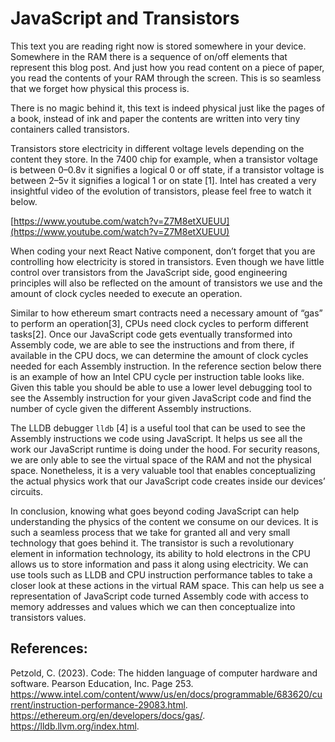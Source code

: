 # JavaScript and Transistors

This text you are reading right now is stored somewhere in your device. Somewhere in the RAM there is a sequence of on/off elements that represent this blog post. And just how you read content on a piece of paper, you read the contents of your RAM through the screen. This is so seamless that we forget how physical this process is.

There is no magic behind it, this text is indeed physical just like the pages of a book, instead of ink and paper the contents are written into very tiny containers called transistors.

Transistors store electricity in different voltage levels depending on the content they store. In the 7400 chip for example, when a transistor voltage is between 0–0.8v it signifies a logical 0 or off state, if a transistor voltage is between 2–5v it signifies a logical 1 or on state [1]. Intel has created a very insightful video of the evolution of transistors, please feel free to watch it below.

[https://www.youtube.com/watch?v=Z7M8etXUEUU](https://www.youtube.com/watch?v=Z7M8etXUEUU)

When coding your next React Native component, don’t forget that you are controlling how electricity is stored in transistors. Even though we have little control over transistors from the JavaScript side, good engineering principles will also be reflected on the amount of transistors we use and the amount of clock cycles needed to execute an operation.

Similar to how ethereum smart contracts need a necessary amount of “gas” to perform an operation[3], CPUs need clock cycles to perform different tasks[2]. Once our JavaScript code gets eventually transformed into Assembly code, we are able to see the instructions and from there, if available in the CPU docs, we can determine the amount of clock cycles needed for each Assembly instruction. In the reference section below there is an example of how an Intel CPU cycle per instruction table looks like. Given this table you should be able to use a lower level debugging tool to see the Assembly instruction for your given JavaScript code and find the number of cycle given the different Assembly instructions.

The LLDB debugger `lldb` [4] is a useful tool that can be used to see the Assembly instructions we code using JavaScript. It helps us see all the work our JavaScript runtime is doing under the hood. For security reasons, we are only able to see the virtual space of the RAM and not the physical space. Nonetheless, it is a very valuable tool that enables conceptualizing the actual physics work that our JavaScript code creates inside our devices’ circuits.

In conclusion, knowing what goes beyond coding JavaScript can help understanding the physics of the content we consume on our devices. It is such a seamless process that we take for granted all and very small technology that goes behind it. The transistor is such a revolutionary element in information technology, its ability to hold electrons in the CPU allows us to store information and pass it along using electricity. We can use tools such as LLDB and CPU instruction performance tables to take a closer look at these actions in the virtual RAM space. This can help us see a representation of JavaScript code turned Assembly code with access to memory addresses and values which we can then conceptualize into transistors values.

## References:

Petzold, C. (2023). Code: The hidden language of computer hardware and software. Pearson Education, Inc. Page 253.
https://www.intel.com/content/www/us/en/docs/programmable/683620/current/instruction-performance-29083.html.
https://ethereum.org/en/developers/docs/gas/.
https://lldb.llvm.org/index.html.
